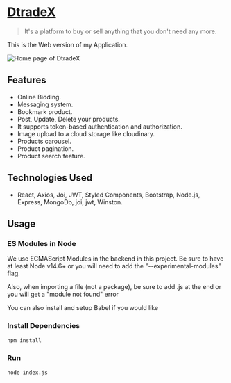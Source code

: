 # [DtradeX](https://dtradex.netlify.app/)
>	It's a  platform to buy or sell anything that you don't need any more.

This is the Web version of my Application.

<img src="https://res.cloudinary.com/deqjuoahl/image/upload/v1623940038/homepage-dtradex.png" alt="Home page of DtradeX" />




##	Features
*  Online Bidding.
*  Messaging system.
*  Bookmark product.
*  Post, Update, Delete your products. 
* It supports token-based authentication and authorization.
* Image upload to a cloud storage like cloudinary.
* Products carousel.
* Product pagination.
* Product search feature.

##	Technologies Used
*  React, Axios, Joi, JWT, Styled Components, Bootstrap, Node.js, Express, MongoDb, joi, jwt, Winston.

## Usage
### ES Modules in Node
We use ECMAScript Modules in the backend in this project. Be sure to have at least Node v14.6+ or you will need to add the "--experimental-modules" flag.

Also, when importing a file (not a package), be sure to add .js at the end or you will get a "module not found" error

You can also install and setup Babel if you would like


### Install Dependencies

```bash
npm install
```
### Run

```bash
node index.js
```


